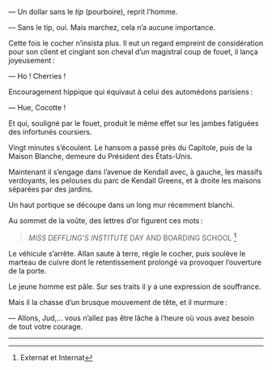 — Un dollar sans le _tip_ (pourboire), reprit l’homme.

— Sans le tip, oui. Mais marchez, cela n’a aucune importance.

Cette fois le cocher n’insista plus. Il eut un regard empreint de considération
pour son client et cinglant son cheval d’un magistral coup de fouet, il lança
joyeusement :

— Ho ! Cherries !

Encouragement hippique qui équivaut à celui des automédons parisiens :

— Hue, Cocotte !

Et qui, souligné par le fouet, produit le même effet sur les jambes fatiguées
des infortunés coursiers.

Vingt minutes s’écoulent. Le hansom a passé près du Capitole, puis de la Maison Blanche, demeure du Président des États-Unis.

Maintenant il s’engage dans l’avenue de Kendall avec, à gauche, les massifs verdoyants, les pelouses du parc de Kendall Greens, et à droite les maisons séparées par des jardins.

Un haut portique se découpe dans un long mur récemment blanchi.

Au sommet de la voûte, des lettres d’or figurent ces mots :

> _MISS DEFFLING’S INSTITUTE_
> DAY AND BOARDING SCHOOL [^1]

Le véhicule s’arrête. Allan saute à terre, règle le cocher, puis soulève
le marteau de cuivre dont le retentissement prolongé va provoquer
l’ouverture de la porte.

Le jeune homme est pâle. Sur ses traits il y a une expression de souffrance.

Mais il la chasse d’un brusque mouvement de tête, et il murmure :

— Allons, Jud,… vous n’allez pas être lâche à l’heure où vous avez besoin
de tout votre courage.

[^1]: Externat et Internat

-----

